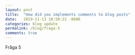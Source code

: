 ```yaml
---
layout: post
title:  "How did you implements comments to blog posts"
date:   2019-11-13 10:50:22 -0600
categories: blog update
permalink: /blog/fraga-5
comments: true
---
```


Fråga 5